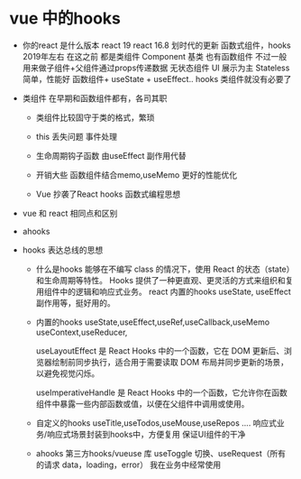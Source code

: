 # vue 中的hooks 
- 你的react 是什么版本
     react 19
     react 16.8 划时代的更新 函数式组件，hooks 2019年左右
     在这之前 都是类组件 Component 基类 
     也有函数组件 不过一般用来做子组件+父组件通过props传递数据 无状态组件
     UI 展示为主 Stateless 简单，性能好
     函数组件+ useState + useEffect.. hooks 类组件就没有必要了

- 类组件
    在早期和函数组件都有，各司其职
    - 类组件比较固守于类的格式，繁琐
    - this 丢失问题 事件处理
    - 生命周期钩子函数 由useEffect 副作用代替
    - 开销大些 函数组件结合memo,useMemo 更好的性能优化

    - Vue 抄袭了React 
       hooks 函数式编程思想

- vue 和 react 相同点和区别
- ahooks 


- hooks 表达总线的思想
    - 什么是hooks
    能够在不编写 class 的情况下，使用 React 的状态（state）和生命周期等特性。
    Hooks 提供了一种更直观、更灵活的方式来组织和复用组件中的逻辑和响应式业务。
    react 内置的hooks useState, useEffect 副作用等，挺好用的。
    - 内置的hooks
         useState,useEffect,useRef,useCallback,useMemo
         useContext,useReducer,

         useLayoutEffect 是 React Hooks 中的一个函数，它在 DOM 更新后、浏览器绘制前同步执行，适合用于需要读取 DOM 布局并同步更新的场景，以避免视觉闪烁。

         useImperativeHandle 是 React Hooks 中的一个函数，它允许你在函数组件中暴露一些内部函数或值，以便在父组件中调用或使用。
    - 自定义的hooks
           useTitle,useTodos,useMouse,useRepos ....
           响应式业务/响应式场景封装到hooks中，方便复用
           保证UI组件的干净
    - ahooks 第三方hooks/vueuse 库
         useToggle  切换、useRequest（所有的请求 data，loading，error） 我在业务中经常使用
